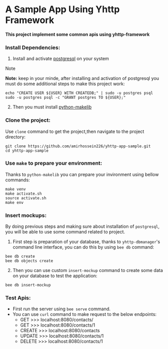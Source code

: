 # A Sample App Using Yhttp Framework  
**This project implement some common apis using yhttp-framework**

### Install Dependencies:
1. Install and activate [postgresql](https://www.w3schools.com/postgresql/postgresql_install.php) on your system
> [!NOTE]
> **Note:** keep in your minde, after installing and activation of postgresql you must do some additional steps to make this project work:
```
echo "CREATE USER ${USER} WITH CREATEDB;" | sudo -u postgres psql
sudo -u postgres psql -c "GRANT postgres TO ${USER};"
```

2. Then you must install [python-makelib](https://github.com/pylover/python-makelib.git)

### Clone the project:
Use `clone` command to get the project,then navigate to the project directory:
```
git clone https://github.com/amirhossein226/yhttp-app-sample.git
cd yhttp-app-sample
```

### Use `make` to prepare your environment:
Thanks to `python-makelib` you can prepare your invironment using bellow
commands:
```
make venv
make activate.sh
source activate.sh
make env
```

### Insert mockups:
By doing previous steps and making sure about installation of `postgresql`, you
will be able to use some command related to project.
1. First step is preparation of your database, thanks to `yhttp-dbmanager`'s
command line interface, you can do this by using `bee db` command:
```
bee db create
bee db objects create
```
2. Then you can use custom `insert-mockup` command to create some data on
   your database to test the application:
```
bee db insert-mockup
```

### Test Apis:
- First run the server using `bee serve` command. 
- You can use `curl` command to make request to the below endpoints:
  - GET >>> localhost:8080/contacts/
  - GET >>> localhost:8080/contacts/1
  - CREATE >>> localhost:8080/contacts
  - UPDATE >>> localhost:8080/contacts/1
  - DELETE >>> localhost:8080/contacts/1
  

